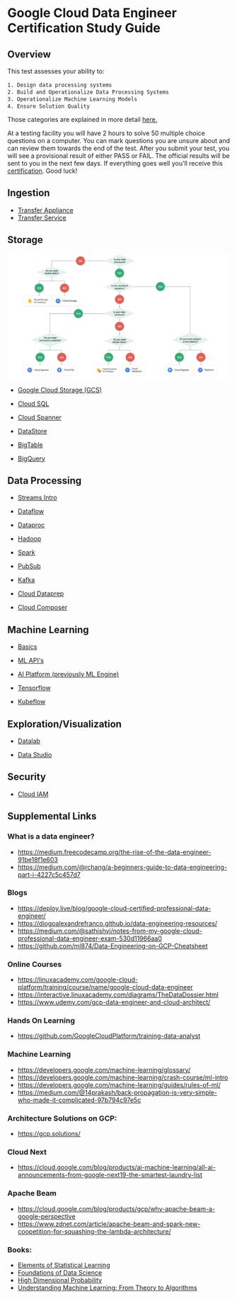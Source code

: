 # Google Cloud Data Engineer Certification Study Guide

## Overview

This test assesses your ability to:

	1. Design data processing systems
	2. Build and Operationalize Data Processing Systems
	3. Operationalize Machine Learning Models
	4. Ensure Solution Quality

Those categories are explained in more detail [here.](https://cloud.google.com/certification/guides/data-engineer/)

At a testing facility you will have 2 hours to solve 50 multiple choice questions on a computer. 
You can mark questions you are unsure about and can review them towards the end of the test. After you submit your test, 
you will see a provisional result of either PASS or FAIL. The official results will be sent to you in the next few days. If 
everything goes well you'll receive this [certification](https://www.credential.net/coxzk5me?key=acd89490bdfe162f06b1b39aac3ba74f67c8a244e5ab638e3d52cd23116071f3).
Good luck!

## Ingestion

* [Transfer Appliance](ingest/transfer-appliance.md)
* [Transfer Service](ingest/transfer-service.md)

## Storage

![alt text](./images/storage-options.svg)

* [Google Cloud Storage (GCS)](storage/google-cloud-storage.md)

* [Cloud SQL](storage/cloud-sql.md)

* [Cloud Spanner](storage/cloud-spanner.md)

* [DataStore](storage/datastore.md)

* [BigTable](storage/bigtable.md)

* [BigQuery](storage/bigquery.md)

## Data Processing

* [Streams Intro](processing/streams-introduction.md)

* [Dataflow](processing/dataflow.md)

* [Dataproc](processing/dataproc.md)

* [Hadoop](processing/hadoop.md)

* [Spark](processing/spark.md)

* [PubSub](processing/pubsub.md)

* [Kafka](processing/kafka.md)

* [Cloud Dataprep](processing/cloud-dataprep.md)

* [Cloud Composer](processing/cloud-composer.md)

## Machine Learning

* [Basics](machine-learning/basics.md)

* [ML API's](machine-learning/ml-apis.md)

* [AI Platform (previously ML Engine)](machine-learning/ai-platform.md)

* [Tensorflow](machine-learning/tensorflow.md)

* [Kubeflow](machine-learning/kubeflow.md)

## Exploration/Visualization

* [Datalab](exploration-visualization/datalab.md)

* [Data Studio](exploration-visualization/data-studio.md)

## Security

* [Cloud IAM](security/cloud-iam.md)

## Supplemental Links

### What is a data engineer?

- https://medium.freecodecamp.org/the-rise-of-the-data-engineer-91be18f1e603
- https://medium.com/@rchang/a-beginners-guide-to-data-engineering-part-i-4227c5c457d7

### Blogs

- https://deploy.live/blog/google-cloud-certified-professional-data-engineer/
- https://diogoalexandrefranco.github.io/data-engineering-resources/
- https://medium.com/@sathishvj/notes-from-my-google-cloud-professional-data-engineer-exam-530d11966aa0
- https://github.com/ml874/Data-Engineering-on-GCP-Cheatsheet

### Online Courses

- https://linuxacademy.com/google-cloud-platform/training/course/name/google-cloud-data-engineer
- https://interactive.linuxacademy.com/diagrams/TheDataDossier.html
- https://www.udemy.com/gcp-data-engineer-and-cloud-architect/

### Hands On Learning

- https://github.com/GoogleCloudPlatform/training-data-analyst

### Machine Learning

- https://developers.google.com/machine-learning/glossary/
- https://developers.google.com/machine-learning/crash-course/ml-intro
- https://developers.google.com/machine-learning/guides/rules-of-ml/
- https://medium.com/@14prakash/back-propagation-is-very-simple-who-made-it-complicated-97b794c97e5c

### Architecture Solutions on GCP:

- https://gcp.solutions/

### Cloud Next

- https://cloud.google.com/blog/products/ai-machine-learning/all-ai-announcements-from-google-next19-the-smartest-laundry-list

### Apache Beam

- https://cloud.google.com/blog/products/gcp/why-apache-beam-a-google-perspective
- https://www.zdnet.com/article/apache-beam-and-spark-new-coopetition-for-squashing-the-lambda-architecture/

### Books: 

- [Elements of Statistical Learning](https://web.stanford.edu/~hastie/ElemStatLearn/printings/ESLII_print12.pdf)
- [Foundations of Data Science](https://www.cs.cornell.edu/jeh/book.pdf)
- [High Dimensional Probability](https://www.math.uci.edu/~rvershyn/papers/HDP-book/HDP-book.pdf)
- [Understanding Machine Learning: From Theory to Algorithms](https://www.cs.huji.ac.il/~shais/UnderstandingMachineLearning/understanding-machine-learning-theory-algorithms.pdf)
